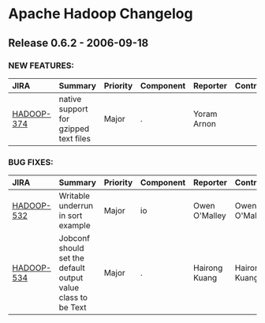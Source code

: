 
<!---
# Licensed to the Apache Software Foundation (ASF) under one
# or more contributor license agreements.  See the NOTICE file
# distributed with this work for additional information
# regarding copyright ownership.  The ASF licenses this file
# to you under the Apache License, Version 2.0 (the
# "License"); you may not use this file except in compliance
# with the License.  You may obtain a copy of the License at
#
#     http://www.apache.org/licenses/LICENSE-2.0
#
# Unless required by applicable law or agreed to in writing, software
# distributed under the License is distributed on an "AS IS" BASIS,
# WITHOUT WARRANTIES OR CONDITIONS OF ANY KIND, either express or implied.
# See the License for the specific language governing permissions and
# limitations under the License.
-->
# Apache Hadoop Changelog

## Release 0.6.2 - 2006-09-18



### NEW FEATURES:

| JIRA | Summary | Priority | Component | Reporter | Contributor |
|:---- |:---- | :--- |:---- |:---- |:---- |
| [HADOOP-374](https://issues.apache.org/jira/browse/HADOOP-374) | native support for gzipped text files |  Major | . | Yoram Arnon |  |


### BUG FIXES:

| JIRA | Summary | Priority | Component | Reporter | Contributor |
|:---- |:---- | :--- |:---- |:---- |:---- |
| [HADOOP-532](https://issues.apache.org/jira/browse/HADOOP-532) | Writable underrun in sort example |  Major | io | Owen O\'Malley | Owen O\'Malley |
| [HADOOP-534](https://issues.apache.org/jira/browse/HADOOP-534) | Jobconf should set the default output value class to be Text |  Major | . | Hairong Kuang | Hairong Kuang |


